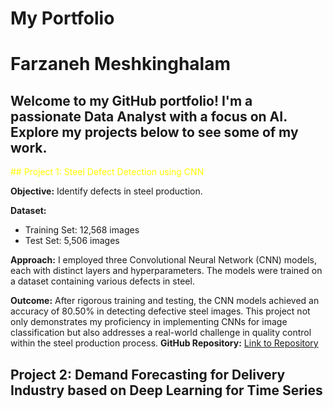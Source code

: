 # My Portfolio

# Farzaneh Meshkinghalam
## Welcome to my GitHub portfolio! I'm a passionate Data Analyst with a focus on AI. Explore my projects below to see some of my work.

<span style="color:yellow;">## Project 1: Steel Defect Detection using CNN</span>

**Objective:** Identify defects in steel production.

**Dataset:**
- Training Set: 12,568 images
- Test Set: 5,506 images

**Approach:**
I employed three Convolutional Neural Network (CNN) models, each with distinct layers and hyperparameters. The models were trained on a dataset containing various defects in steel.

**Outcome:**
After rigorous training and testing, the CNN models achieved an accuracy of 80.50% in detecting defective steel images. This project not only demonstrates my proficiency in implementing CNNs for image classification but also addresses a real-world challenge in quality control within the steel production process.
**GitHub Repository:**
[Link to Repository](https://github.com/FarzanehMeshkinghalam/Python_Projects/blob/a0cbc1d2f189e7fd9a855705e9e92f441afc16cd/Steel_Defect_Detection.ipynb)


## Project 2: Demand Forecasting for Delivery Industry based on Deep Learning for Time Series



